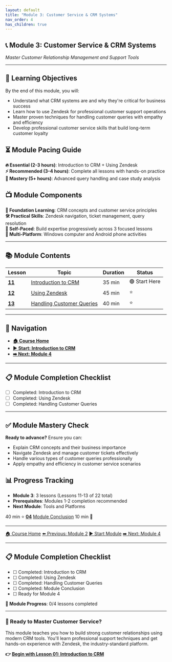 ```yaml
---
layout: default
title: "Module 3: Customer Service & CRM Systems"
nav_order: 4
has_children: true
---
```


## 📞 Module 3: Customer Service & CRM Systems
*Master Customer Relationship Management and Support Tools*

---

## 🎯 **Learning Objectives**
By the end of this module, you will:
- Understand what CRM systems are and why they're critical for business success
- Learn how to use Zendesk for professional customer support operations
- Master proven techniques for handling customer queries with empathy and efficiency
- Develop professional customer service skills that build long-term customer loyalty

## ⏳ **Module Pacing Guide**
**🔥 Essential (2-3 hours)**: Introduction to CRM + Using Zendesk  
**⚡ Recommended (3-4 hours)**: Complete all lessons with hands-on practice  
**🌟 Mastery (5+ hours)**: Advanced query handling and case study analysis

## 📺 **Module Components**
**📖 Foundation Learning**: CRM concepts and customer service principles  
**🛠️ Practical Skills**: Zendesk navigation, ticket management, query resolution  
**🔄 Self-Paced**: Build expertise progressively across 3 focused lessons  
**📱 Multi-Platform**: Windows computer and Android phone activities

---

## 📚 **Module Contents**

| Lesson | Topic | Duration | Status |
|--------|-------|----------|---------|
| **[11](intro_to_crm.md)** | [Introduction to CRM](intro_to_crm.md) | 35 min | 🟢 Start Here |
| **[12](using_zendesk.md)** | [Using Zendesk](using_zendesk.md) | 45 min | ⭐ |
| **[13](handling_customer_queries.md)** | [Handling Customer Queries](handling_customer_queries.md) | 40 min | ⭐ |

---

## 🧭 **Navigation**
- **[🏠 Course Home](../README.md)**
- **[▶️ Start: Introduction to CRM](intro_to_crm.md)**
- **[➡️ Next: Module 4](../04_tools_and_platforms/)**

---

## 📋 **Module Completion Checklist**
- [ ] Completed: Introduction to CRM
- [ ] Completed: Using Zendesk
- [ ] Completed: Handling Customer Queries

---

## ✅ **Module Mastery Check**
**Ready to advance?** Ensure you can:
- Explain CRM concepts and their business importance
- Navigate Zendesk and manage customer tickets effectively
- Handle various types of customer queries professionally
- Apply empathy and efficiency in customer service scenarios

## 📊 **Progress Tracking**
- **Module 3**: 3 lessons (Lessons 11-13 of 22 total)
- **Prerequisites**: Modules 1-2 completion recommended
- **Next Module**: Tools and Platforms
<td>40 min</td>
<td>⭐</td>
</tr>
<tr>
<td><strong><a href="course_conclusion.md">04</a></strong></td>
<td><a href="course_conclusion.md">Module Conclusion</a></td>
<td>10 min</td>
<td>🎯</td>
</tr>
</tbody>
</table>

---

<div class="lesson-nav">
<a href="../README.md">🏠 Course Home</a>
<a href="../02_digital_marketing_basics/">⬅️ Previous: Module 2</a>
<a href="intro_to_crm.md">▶️ Start Module</a>
<a href="../04_tools_and_platforms/">➡️ Next: Module 4</a>
</div>

---

<div class="lesson-progress">
<h2>📋 Module Completion Checklist</h2>
<ul>
<li>☐ Completed: Introduction to CRM</li>
<li>☐ Completed: Using Zendesk</li>
<li>☐ Completed: Handling Customer Queries</li>
<li>☐ Completed: Module Conclusion</li>
<li>☐ Ready for Module 4</li>
</ul>
<p><strong>🎉 Module Progress</strong>: 0/4 lessons completed</p>
</div>

---

<div class="course-navigation">
<h3>🚀 Ready to Master Customer Service?</h3>
<p>This module teaches you how to build strong customer relationships using modern CRM tools. You'll learn professional support techniques and get hands-on experience with Zendesk, the industry-standard platform.</p>
<p><strong>👉 <a href="intro_to_crm.md">Begin with Lesson 01: Introduction to CRM</a></strong></p>
</div>